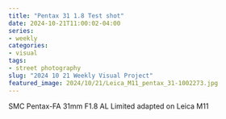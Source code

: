 ```yaml
---
title: "Pentax 31 1.8 Test shot"
date: 2024-10-21T11:00:02-04:00
series:
- weekly
categories:
- visual
tags:
- street photography
slug: "2024 10 21 Weekly Visual Project"
featured_image: 2024/10/21/Leica_M11_pentax_31-1002273.jpg
---
```


SMC Pentax-FA 31mm F1.8 AL Limited adapted on Leica M11
<!--more-->
<!--toc-->
